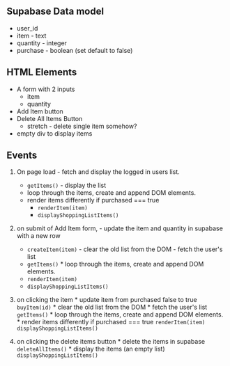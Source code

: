 ## Supabase Data model
  - user_id
  - item - text
  - quantity - integer
  - purchase - boolean (set default to false)

## HTML Elements
  - A form with 2 inputs
    * item
    * quantity
  - Add Item button
  - Delete All Items Button
    * stretch - delete single item somehow?
  - empty div to display items

## Events
  1. On page load
    - fetch and display the logged in users list. 
      - `getItems()`
    - display the list
      * loop through the items, create and append DOM elements. 
      * render items differently if purchased === true
        - `renderItem(item)`
        - `displayShoppingListItems()`
  2. on submit of Add Item form, 
    - update the item and quantity in supabase with a new row
      * `createItem(item)`
    - clear the old list from the DOM
    - fetch the user's list 
      * `getItems()`
    * loop through the items, create and append DOM elements.
      - `renderItem(item)`
      - `displayShoppingListItems()`
  3. on clicking the item
    * update item from purchased false to true
    `buyItem(id)`
    * clear the old list from the DOM
    * fetch the user's list
    `getItems()`
    * loop through the items, create and append DOM elements.
    * render items differently if purchased === true
    `renderItem(item)`
    `displayShoppingListItems()`

  4. on clicking the delete items button
    * delete the items in supabase
    `deleteAllItems()`
    * display the items (an empty list)
    `displayShoppingListItems()`




